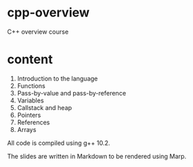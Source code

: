 # cpp-overview
C++ overview course

# content
  1. Introduction to the language
  2. Functions
  3. Pass-by-value and pass-by-reference
  4. Variables
  5. Callstack and heap
  6. Pointers
  7. References
  8. Arrays

All code is compiled using g++ 10.2.

The slides are written in Markdown to be rendered using Marp.

 
